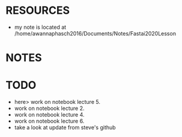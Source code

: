 # RESOURCES
* my note is located at /home/awannaphasch2016/Documents/Notes/Fastai2020Lesson

# NOTES

# TODO
* here> work on notebook lecture 5.
* work on notebook lecture 2.
* work on notebook lecture 4.
* work on notebook lecture 6.
* take a look at update from steve's github

